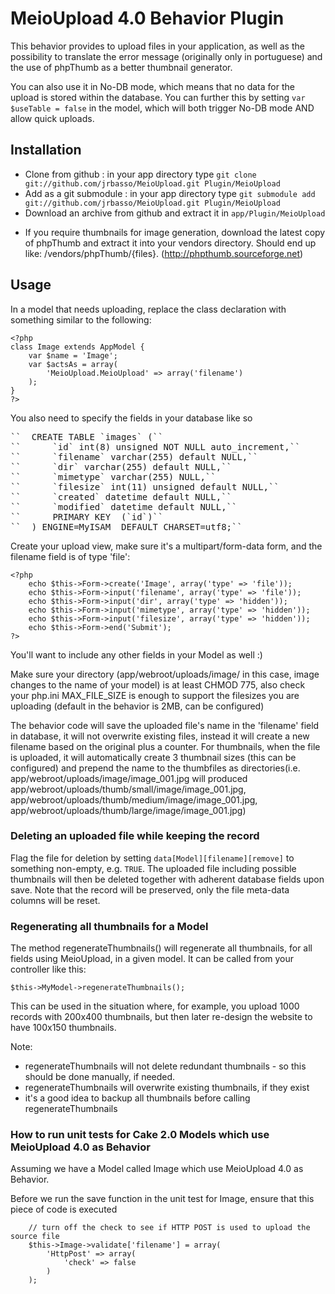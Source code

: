 # MeioUpload 4.0 Behavior Plugin

This behavior provides to upload files in your application, as well as the possibility to translate the error message (originally only in portuguese) and the use of phpThumb as a better thumbnail generator.

You can also use it in No-DB mode, which means that no data for the upload is stored within the database. You can further this by setting `var $useTable = false` in the model, which will both trigger No-DB mode AND allow quick uploads.


## Installation
- Clone from github : in your app directory type `git clone git://github.com/jrbasso/MeioUpload.git Plugin/MeioUpload`
- Add as a git submodule : in your app directory type `git submodule add git://github.com/jrbasso/MeioUpload.git Plugin/MeioUpload`
- Download an archive from github and extract it in `app/Plugin/MeioUpload`

* If you require thumbnails for image generation, download the latest copy of phpThumb and extract it into your vendors directory. Should end up like: /vendors/phpThumb/{files}. (http://phpthumb.sourceforge.net)

## Usage
In a model that needs uploading, replace the class declaration with something similar to the following:

	<?php
	class Image extends AppModel {
		var $name = 'Image';
		var $actsAs = array(
			'MeioUpload.MeioUpload' => array('filename')
		);
	}
	?>

You also need to specify the fields in your database like so
<pre>
``	CREATE TABLE `images` (``
``		`id` int(8) unsigned NOT NULL auto_increment,``
``		`filename` varchar(255) default NULL,``
``		`dir` varchar(255) default NULL,``
``		`mimetype` varchar(255) NULL,``
``		`filesize` int(11) unsigned default NULL,``
``		`created` datetime default NULL,``
``		`modified` datetime default NULL,``
``		PRIMARY KEY  (`id`)``
``	) ENGINE=MyISAM  DEFAULT CHARSET=utf8;``
</pre>

Create your upload view, make sure it's a multipart/form-data form, and the filename field is of type 'file':

	<?php
		echo $this->Form->create('Image', array('type' => 'file'));
		echo $this->Form->input('filename', array('type' => 'file'));
		echo $this->Form->input('dir', array('type' => 'hidden'));
		echo $this->Form->input('mimetype', array('type' => 'hidden'));
		echo $this->Form->input('filesize', array('type' => 'hidden'));
		echo $this->Form->end('Submit');
	?>
You'll want to include any other fields in your Model as well :)

Make sure your directory (app/webroot/uploads/image/ in this case, image changes to the name of your model) is at least CHMOD 775, also check your php.ini MAX_FILE_SIZE is enough to support the filesizes you are uploading (default in the behavior is 2MB, can be configured)

The behavior code will save the uploaded file's name in the 'filename' field in database, it will not overwrite existing files, instead it will create a new filename based on the original plus a counter. For thumbnails, when the file is uploaded, it will automatically create 3 thumbnail sizes (this can be configured) and prepend the name to the thumbfiles as directories(i.e. app/webroot/uploads/image/image_001.jpg will produced app/webroot/uploads/thumb/small/image/image_001.jpg, app/webroot/uploads/thumb/medium/image/image_001.jpg, app/webroot/uploads/thumb/large/image/image_001.jpg)

### Deleting an uploaded file while keeping the record
Flag the file for deletion by setting `data[Model][filename][remove]` to something non-empty, e.g. `TRUE`. The uploaded file including possible thumbnails will then be deleted together with adherent database fields upon save. Note that the record will be preserved, only the file meta-data columns will be reset.

### Regenerating all thumbnails for a Model

The method regenerateThumbnails() will regenerate all thumbnails, for all fields using MeioUpload, in a given model. It can be called from your controller like this:

    $this->MyModel->regenerateThumbnails();
    
This can be used in the situation where, for example, you upload 1000 records with 200x400 thumbnails, but then later re-design the website to have 100x150 thumbnails.

Note:
- regenerateThumbnails will not delete redundant thumbnails - so this should be done manually, if needed.
- regenerateThumbnails will overwrite existing thumbnails, if they exist
- it's a good idea to backup all thumbnails before calling regenerateThumbnails

### How to run unit tests for Cake 2.0 Models which use MeioUpload 4.0 as Behavior

Assuming we have a Model called Image which use MeioUpload 4.0 as Behavior.

Before we run the save function in the unit test for Image, ensure that this piece of code is executed

		// turn off the check to see if HTTP POST is used to upload the source file
		$this->Image->validate['filename'] = array(
			'HttpPost' => array(
				'check' => false
			)
		);